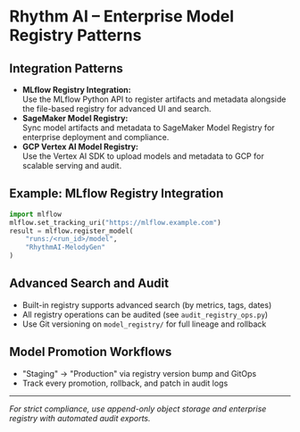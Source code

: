 # Rhythm AI – Enterprise Model Registry Patterns

## Integration Patterns

- **MLflow Registry Integration:**  
  Use the MLflow Python API to register artifacts and metadata alongside the file-based registry for advanced UI and search.
- **SageMaker Model Registry:**  
  Sync model artifacts and metadata to SageMaker Model Registry for enterprise deployment and compliance.
- **GCP Vertex AI Model Registry:**  
  Use the Vertex AI SDK to upload models and metadata to GCP for scalable serving and audit.

## Example: MLflow Registry Integration

```python
import mlflow
mlflow.set_tracking_uri("https://mlflow.example.com")
result = mlflow.register_model(
    "runs:/<run_id>/model",
    "RhythmAI-MelodyGen"
)
```

## Advanced Search and Audit

- Built-in registry supports advanced search (by metrics, tags, dates)
- All registry operations can be audited (see `audit_registry_ops.py`)
- Use Git versioning on `model_registry/` for full lineage and rollback

## Model Promotion Workflows

- "Staging" → "Production" via registry version bump and GitOps
- Track every promotion, rollback, and patch in audit logs

---

*For strict compliance, use append-only object storage and enterprise registry with automated audit exports.*